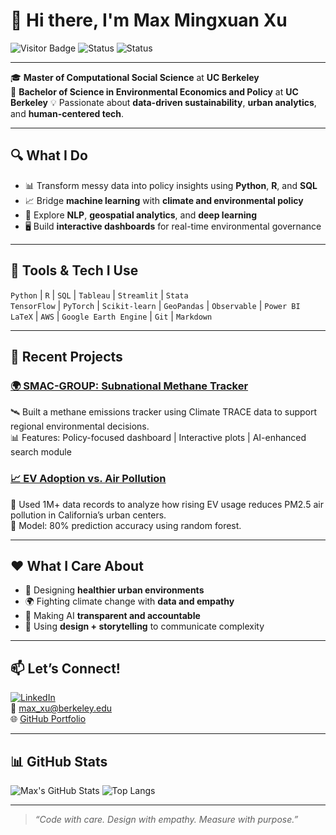 # 👋 Hi there, I'm Max Mingxuan Xu

![Visitor Badge](https://komarev.com/ghpvc/?username=max177777&style=flat-square)
![Status](https://img.shields.io/badge/UC_Berkeley-MaCSS_'25-blue?logo=google-scholar)
![Status](https://img.shields.io/badge/UC_Berkeley-EEP_'24-blue?logo=google-scholar)

---

🎓 **Master of Computational Social Science** at **UC Berkeley**  
🌿 **Bachelor of Science in Environmental Economics and Policy** at **UC Berkeley** 
💡 Passionate about **data-driven sustainability**, **urban analytics**, and **human-centered tech**.

---

## 🔍 What I Do

- 📊 Transform messy data into policy insights using **Python**, **R**, and **SQL**
- 📈 Bridge **machine learning** with **climate and environmental policy**
- 🧠 Explore **NLP**, **geospatial analytics**, and **deep learning**
- 🖥️ Build **interactive dashboards** for real-time environmental governance

---

## 🔨 Tools & Tech I Use

`Python` | `R` | `SQL` | `Tableau` | `Streamlit` | `Stata`  
`TensorFlow` | `PyTorch` | `Scikit-learn` | `GeoPandas` | `Observable` | `Power BI`  
`LaTeX` | `AWS` | `Google Earth Engine` | `Git` | `Markdown`

---

## 🌱 Recent Projects

### [🌍 SMAC-GROUP: Subnational Methane Tracker](https://github.com/max177777/SMAC-GROUP)
🛰️ Built a methane emissions tracker using Climate TRACE data to support regional environmental decisions.  
📊 Features: Policy-focused dashboard | Interactive plots | AI-enhanced search module

### [📈 EV Adoption vs. Air Pollution](https://github.com/max177777/MaCSS_Applied_Statistics_I_Final_Project)
🚗 Used 1M+ data records to analyze how rising EV usage reduces PM2.5 air pollution in California’s urban centers.  
🤖 Model: 80% prediction accuracy using random forest.

---

## ❤️ What I Care About

- 🌇 Designing **healthier urban environments**
- 🌍 Fighting climate change with **data and empathy**
- 🧬 Making AI **transparent and accountable**
- 💬 Using **design + storytelling** to communicate complexity

---

## 📫 Let’s Connect!

[![LinkedIn](https://img.shields.io/badge/LinkedIn-Connect-blue?logo=linkedin)](https://www.linkedin.com/in/max-mingxuan-xu-722166269)  
📧 max_xu@berkeley.edu  
🌐 [GitHub Portfolio](https://github.com/max177777)

---

## 📊 GitHub Stats

![Max's GitHub Stats](https://github-readme-stats.vercel.app/api?username=max177777&show_icons=true&theme=tokyonight)
![Top Langs](https://github-readme-stats.vercel.app/api/top-langs/?username=max177777&layout=compact&theme=radical)

---

> *“Code with care. Design with empathy. Measure with purpose.”*

